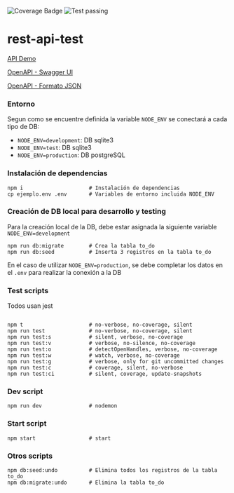 
![Coverage Badge](https://img.shields.io/endpoint?url=https://gist.githubusercontent.com/riseup/c4f7e821aa61df9b1acac1b7bd58719e/raw/rest-api-test__heads_main.json) ![Test passing](https://github.com/riseup/rest-api-test/actions/workflows/test.yml/badge.svg)



# rest-api-test

[API Demo](https://rest-api-test-01.herokuapp.com)

[OpenAPI - Swagger UI](https://rest-api-test-01.herokuapp.com/api/docs/)

[OpenAPI - Formato JSON](https://rest-api-test-01.herokuapp.com/api/docs.json)

### Entorno
Segun como se encuentre definida la variable `NODE_ENV` se conectará a cada tipo de DB:
- `NODE_ENV=development`: DB sqlite3
- `NODE_ENV=test`: DB sqlite3
- `NODE_ENV=production`: DB postgreSQL

### Instalación de dependencias
```
npm i                     # Instalación de dependencias
cp ejemplo.env .env       # Variables de entorno incluida NODE_ENV
```

### Creación de DB local para desarrollo y testing
Para la creación local de la DB, debe estar asignada la siguiente variable `NODE_ENV=development`
```
npm run db:migrate        # Crea la tabla to_do
npm run db:seed           # Inserta 3 registros en la tabla to_do
```
En el caso de utilizar `NODE_ENV=production`, se debe completar los datos en el `.env` para realizar la conexión a la DB

### Test scripts
Todos usan jest
```

npm t                     # no-verbose, no-coverage, silent
npm run test              # no-verbose, no-coverage, silent
npm run test:s            # silent, verbose, no-coverage
npm run test:v            # verbose, no-silence, no-coverage
npm run test:o            # detectOpenHandles, verbose, no-coverage
npm run test:w            # watch, verbose, no-coverage
npm run test:g            # verbose, only for git uncommitted changes
npm run test:c            # coverage, silent, no-verbose
npm run test:ci           # silent, coverage, update-snapshots
```

### Dev script
```
npm run dev               # nodemon
```

### Start script
```
npm start                 # start
```

### Otros scripts
```
npm db:seed:undo          # Elimina todos los registros de la tabla to_do
npm db:migrate:undo       # Elimina la tabla to_do
```
